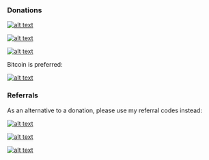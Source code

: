### Donations

[![alt text](https://img.shields.io/badge/bitcoin-35ze21f6eMjsDFFxGVkXUqNUxZGnUvJEWf-red?logo=bitcoin "Bitcoin donation")](bitcoin:35ze21f6eMjsDFFxGVkXUqNUxZGnUvJEWf)<br>

[![alt text](https://img.shields.io/badge/flattr-https%3A%2F%2Fflattr.com%2F%40boffin-red?logo=flattr "Flattr donation")](https://flattr.com/@boffin)<br>

[![alt text](https://img.shields.io/badge/patreon-https%3A%2F%2Fwww.patreon.com%2FbePatron%3Fu%3D29944788-red?logo=patreon "Patreon donation")](https://www.patreon.com/bePatron?u=29944788)<br>

Bitcoin is preferred:<br>

[![alt text](https://palitoy.com/bitcoin.png "Bitcoin donation")](bitcoin:35ze21f6eMjsDFFxGVkXUqNUxZGnUvJEWf)

### Referrals

As an alternative to a donation, please use my referral codes instead:<br>

[![alt text](https://img.shields.io/badge/Try%20Brave%20browser-blue?logo=brave "Try Brave browser")](https://brave.com/bof771)<br>

[![alt text](https://img.shields.io/badge/Buy%20bitcoin%20at%20CEX.io-blue?logo=bitcoin "Buy bitcoin at CEX.io")](https://cex.io/r/0/up128540518/0/)<br>

[![alt text](https://img.shields.io/badge/Buy%20bitcoin%20at%20Coinbase-blue?logo=bitcoin "Buy bitcoin at Coinbase")](https://www.coinbase.com/join/harper_psm)<br>
